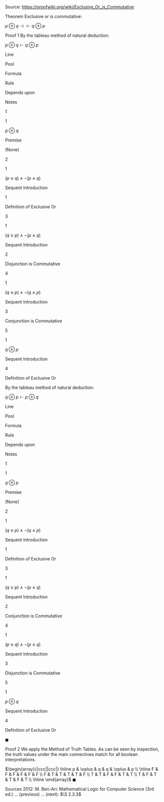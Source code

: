 # 

Source: https://proofwiki.org/wiki/Exclusive_Or_is_Commutative



Theorem
Exclusive or is commutative:

$p \oplus q \dashv \vdash q \oplus p$


Proof 1
By the tableau method of natural deduction:


$p \oplus q \vdash q \oplus p$


Line


Pool

Formula

Rule

Depends upon

Notes


1


1

$p \oplus q$

Premise

(None)




2


1

$\left({p \lor q} \right) \land \neg \left({p \land q}\right)$

Sequent Introduction

1

Definition of Exclusive Or


3


1

$\left({q \lor p} \right) \land \neg \left({p \land q}\right)$

Sequent Introduction

2

Disjunction is Commutative


4


1

$\left({q \lor p} \right) \land \neg \left({q \land p}\right)$

Sequent Introduction

3

Conjunction is Commutative


5


1

$q \oplus p$

Sequent Introduction

4

Definition of Exclusive Or


By the tableau method of natural deduction:


$q \oplus p \vdash p \oplus q$


Line


Pool

Formula

Rule

Depends upon

Notes


1


1

$q \oplus p$

Premise

(None)




2


1

$\left({q \lor p} \right) \land \neg \left({q \land p}\right)$

Sequent Introduction

1

Definition of Exclusive Or


3


1

$\left({q \lor p} \right) \land \neg \left({p \land q}\right)$

Sequent Introduction

2

Conjunction is Commutative


4


1

$\left({p \lor q} \right) \land \neg \left({p \land q}\right)$

Sequent Introduction

3

Disjunction is Commutative


5


1

$p \oplus q$

Sequent Introduction

4

Definition of Exclusive Or

$\blacksquare$


Proof 2
We apply the Method of Truth Tables.
As can be seen by inspection, the truth values under the main connectives match for all boolean interpretations.

$\begin{array}{|ccc||ccc|} \hline
p & \oplus & q & q & \oplus & p \\
\hline
F & F & F & F & F & F \\
F & T & T & T & T & F \\
T & T & F & F & T & T \\
T & F & T & T & F & T \\
\hline
\end{array}$
$\blacksquare$


Sources
2012: M. Ben-Ari: Mathematical Logic for Computer Science (3rd ed.) ... (previous) ... (next): $\S 2.3.3$




